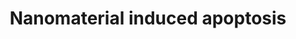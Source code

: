---
annotations:
- type: Pathway Ontology
  value: apoptotic cell death pathway
- type: Pathway Ontology
  value: nanomaterial response pathway
authors:
- Egonw
- Anwesha
- MaintBot
- Bart Smeets
- Fehrhart
- Mkutmon
- Torresandon
- Wpblocked
- DeSl
- Khanspers
- Marvin M2
communities:
- AOP
description: Apotosis caused by nanomaterials, such as single-walled carbon nanohorns,
  titanium oxide, and polystyrene nanoparticles, may be induced through lysosomal
  impairment. For example, PAMAMs have been found to cause mitochondrial membrane
  destabilization, and silver and gold nanoparticles are reported to induce ER stress,
  which may lead to cytochrome c release from mitochondria.   Proteins on this pathway
  have targeted assays available via the [https://assays.cancer.gov/available_assays?wp_id=WP2507
  CPTAC Assay Portal]
last-edited: 2020-05-28
organisms:
- Homo sapiens
redirect_from:
- /index.php/Pathway:WP2507
- /instance/WP2507
schema-jsonld:
- '@context': https://schema.org/
  '@id': https://wikipathways.github.io/pathways/WP2507.html
  '@type': Dataset
  creator:
    '@type': Organization
    name: WikiPathways
  description: Apotosis caused by nanomaterials, such as single-walled carbon nanohorns,
    titanium oxide, and polystyrene nanoparticles, may be induced through lysosomal
    impairment. For example, PAMAMs have been found to cause mitochondrial membrane
    destabilization, and silver and gold nanoparticles are reported to induce ER stress,
    which may lead to cytochrome c release from mitochondria.   Proteins on this pathway
    have targeted assays available via the [https://assays.cancer.gov/available_assays?wp_id=WP2507
    CPTAC Assay Portal]
  keywords:
  - FLIP
  - FASLG
  - AIF
  - CASP7
  - tBID
  - SMAC/DIABLO
  - Cyt C
  - BAK
  - UPR
  - FADD
  - Perforin
  - Au NP
  - PAMAM
  - IAPs
  - HTRA2/OMI
  - Nanohorn
  - CASP3
  - Polystyrene NP
  - FAS
  - Ca2+
  - DNA
  - Ag NP
  - TiO2 NP
  - BAX
  - CASP9
  - APOPTOSIS
  - APAF-1
  - BCL2
  - CASP8
  - CASP6
  - EndoG
  license: CC0
  name: Nanomaterial induced apoptosis
seo: CreativeWork
title: Nanomaterial induced apoptosis
wpid: WP2507
---